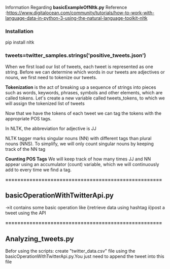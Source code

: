 Information Regarding **basicExampleOfNltk.py**
Reference :https://www.digitalocean.com/community/tutorials/how-to-work-with-language-data-in-python-3-using-the-natural-language-toolkit-nltk

### Installation
pip install nltk


### tweets=twitter_samples.strings('positive_tweets.json')   

When we first load our list of tweets, each tweet is represented as one string. Before we can determine which words in our tweets are adjectives or nouns, we first need to tokenize our tweets.


**Tokenization** is the act of breaking up a sequence of strings into pieces such as words, keywords, phrases, symbols and other elements, which are called tokens. Let's create a new variable called tweets_tokens, to which we will assign the tokenized list of tweets

 Now that we have the tokens of each tweet we can tag the tokens with the appropriate POS tags.
 
 In NLTK, the abbreviation for adjective is JJ
 
 NLTK tagger marks singular nouns (NN) with different tags than plural nouns (NNS). To simplify, we will only count singular nouns by keeping track of the NN tag
 
 
 **Counting POS Tags**
 We will keep track of how many times JJ and NN appear using an accumulator (count) variable, which we will continuously add to every time we find a tag.
 
**====================================================**

## basicOperationWithTwitterApi.py

->it contains some basic operation like i)retrieve data using hashtag ii)post a tweet using the API

**====================================================**
## Analyzing_tweets.py

Befor using the scripts:
create "twitter_data.csv" file using the basicOperationWithTwitterApi.py.You just need to append the tweet into this file

